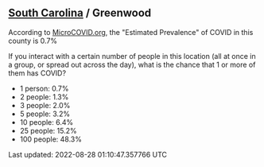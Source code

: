 
## [South Carolina](/united-states/south-carolina) / Greenwood

According to [MicroCOVID.org](http://microcovid.org),
the "Estimated Prevalence" of COVID in this county is 0.7%

If you interact with a certain number of people in this location
(all at once in a group, or spread out across the day), what is the chance that
1 or more of them has COVID?

- 1 person: 0.7%
- 2 people: 1.3%
- 3 people: 2.0%
- 5 people: 3.2%
- 10 people: 6.4%
- 25 people: 15.2%
- 100 people: 48.3%

Last updated: 2022-08-28 01:10:47.357766 UTC
